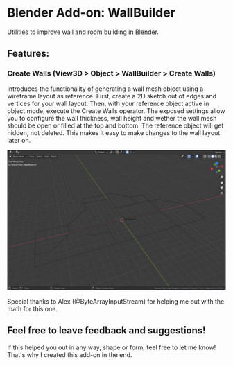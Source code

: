# Blender Add-on: WallBuilder
Utilities to improve wall and room building in Blender.

## Features:
### Create Walls (View3D > Object > WallBuilder > Create Walls) 
Introduces the functionality of generating a wall mesh object using a wireframe layout as reference.
First, create a 2D sketch out of edges and vertices for your wall layout.
Then, with your reference object active in object mode, execute the Create Walls operator.
The exposed settings allow you to configure the wall thickness, wall height and wether the wall mesh should be open or filled at the top and bottom.
The reference object will get hidden, not deleted. This makes it easy to make changes to the wall layout later on.

![Preview of the Create Walls operator](create_walls_preview.gif)

Special thanks to Alex (@ByteArrayInputStream) for helping me out with the math for this one.

## Feel free to leave feedback and suggestions!
If this helped you out in any way, shape or form, feel free to let me know!
That's why I created this add-on in the end.
